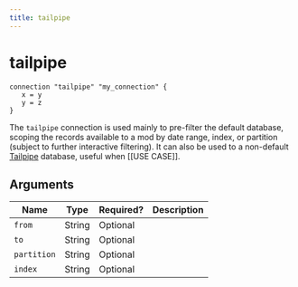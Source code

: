 ```yaml
---
title: tailpipe
---
```


# tailpipe

```hcl
connection "tailpipe" "my_connection" {
   x = y
   y = z
}
```


The `tailpipe` connection is used mainly to pre-filter the default database, scoping the records available to a mod by date range, index, or partition (subject to further interactive filtering). It can also be used to a non-default [Tailpipe](https://tailpipe.io/) database, useful when [[USE CASE]].


## Arguments

| Name         | Type    | Required?| Description
|--------------|---------|----------|-------------------
| `from`       |  String | Optional 
| `to`         |  String | Optional 
| `partition`  |  String | Optional 
| `index`      |  String | Optional 


